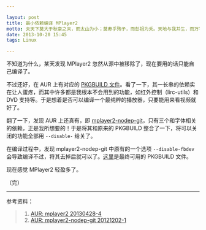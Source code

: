 ```yaml
---

layout: post
title: 最小依赖编译 MPlayer2
motto: 夫天下莫大于秋豪之末，而太山为小；莫寿乎殇子，而彭祖为夭。天地与我并生，而万物与我为一。——《庄子·齐物论》
date: 2013-10-20 15:45
tags: Linux

---
```


不知道为什么，某天发现 MPlayer2 忽然从源中被移除了，现在要用的话只能自己编译了。

不过还好，在 AUR 上有对应的 [PKGBUILD 文件][ref-1]。看了一下，其一长串的依赖实在让人蛋疼，而其中许多都是我根本不会用到的功能，如红外控制（lirc-utils）和 DVD 支持等。于是想着是否可以编译一个最纯粹的播放器，只要能用来看视频就好了。

<!-- more -->

翻了一下，发现 AUR 上还真有，即 [mplayer2-nodep-git][ref-2]，只有三个和字体相关的依赖，正是我所想要的！于是将其和原来的 PKGBUILD 整合了一下，将可以关闭的功能全部用 `--disable-` 给关了。

在编译过程中，发现 mplayer2-nodep-git 中原有的一个选项 `--disable-fbdev` 会导致编译不过，将其去掉后就可以了。[这里][link-1]是最终可用的 PKGBUILD 文件。

现在感觉 MPlayer2 轻盈多了。

（完）

------

参考资料：

> 1. [AUR: mplayer2 20130428-4][ref-1]
> 2. [AUR: mplayer2-nodep-git 20121202-1][ref-2]

[link-1]: http://pan.baidu.com/s/15lNx7
[ref-1]: https://aur.archlinux.org/packages/mplayer2/
[ref-2]: https://aur.archlinux.org/packages/mplayer2-nodep-git/

